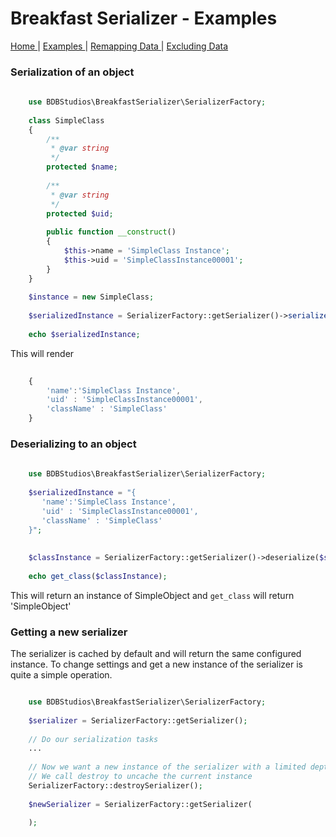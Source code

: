 # Breakfast Serializer - Examples

<nav>
    <span>
        <a href='index.md'>
            Home
        </a>
    </span>
    |
    <span>
        <a href='examples.md'>
            Examples
        </a>
    </span>
     |
    <span>
        <a href='remapping.md'>
            Remapping Data
        </a>
    </span>
     | 
    <span>
        <a href='exclusions.md'>
            Excluding Data
        </a>
    </span>
</nav>

### Serialization of an object

```php
    
    use BDBStudios\BreakfastSerializer\SerializerFactory;
    
    class SimpleClass
    {
        /**
         * @var string
         */
        protected $name;
    
        /**
         * @var string
         */
        protected $uid;
    
        public function __construct()
        {
            $this->name = 'SimpleClass Instance';
            $this->uid = 'SimpleClassInstance00001';
        }
    }
    
    $instance = new SimpleClass;
    
    $serializedInstance = SerializerFactory::getSerializer()->serialize($instance);
    
    echo $serializedInstance;

```

This will render 

```javascript
    
    {
        'name':'SimpleClass Instance',
        'uid' : 'SimpleClassInstance00001',
        'className' : 'SimpleClass'
    }

```

### Deserializing to an object

```php
    
    use BDBStudios\BreakfastSerializer\SerializerFactory;
    
    $serializedInstance = "{
       'name':'SimpleClass Instance',
       'uid' : 'SimpleClassInstance00001',
       'className' : 'SimpleClass'
    }";
    
    
    $classInstance = SerializerFactory::getSerializer()->deserialize($serializedInstance);
    
    echo get_class($classInstance);

```

This will return an instance of SimpleObject and `get_class` will return 'SimpleObject'


### Getting a new serializer

The serializer is cached by default and will return the same configured instance. To change settings and get a new 
instance of the serializer is quite a simple operation.

```php

    use BDBStudios\BreakfastSerializer\SerializerFactory;
    
    $serializer = SerializerFactory::getSerializer();
    
    // Do our serialization tasks
    ...   
    
    // Now we want a new instance of the serializer with a limited depth recursion
    // We call destroy to uncache the current instance
    SerializerFactory::destroySerializer(); 
    
    $newSerializer = SerializerFactory::getSerializer(
        
    );
    
```
